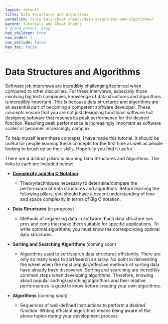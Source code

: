 ```yaml
---
layout: default
title: Data Structures and Algorithms
permalink: /tutorials-cheat-sheets/data-structures-and-algorithms/
parent: Tutorials and Cheat Sheets
# grand_parent: Blog
has_children: true
nav_order: 1
nav_exclude: false
has_toc: false
---
```


# Data Structures and Algorithms

Software job interviews are incredibly challenging/technical when compared to other disciplines. 
For these interviews, especially those involving big tech companies, knowledge of data structures and algorithms is incredibly important. 
This is because data structures and algorithms are an essential part of becoming a competent software developer. 
These concepts ensure that you are not just designing functional software but designing software that reaches its peak performance for the desired function. 
Reaching peak performance is increasingly important as software scales or becomes increasingly complex.

To help myself learn these concepts, I have made this tutorial. It should be useful for people learning these concepts for the first time as well as people looking to brush up on their skills. Hopefully you find it useful.

There are 4 distinct pillars to learning Data Structures and Algorithms. The links to each are included below:
- [**Complexity and Big O Notation**](/tutorials-cheat-sheets/data-structures-and-algorithms/complexity-and-big-o-notation/)
  - Theory/techniques necessary to determine/compare the performance of data structures and algorithms. Before learning the following pillars, you should have a decent understanding of time and space complexity in terms of Big O notation.

- **Data Structures** (in progress)
  - Methods of organizing data in software. Each data structure has pros and cons that make them suitable for specific applications. To write optimal algorithms, you must know the corresponding optimal data structures. 

- **Sorting and Searching Algorithms** (coming soon)
  - Algorithms used to sort/search data structures efficiently. There are only so many ways to sort/search an array. No point in reinventing the wheel when the most popular/effective methods of sorting data have already been discovered. Sorting and searching are incredibly common steps when developing algorithms. Therefore, knowing about popular sorting/searching algorithms and their relative performances is good to know before creating your own algorithms. 

- **Algorithms** (coming soon)
  - Sequences of well-defined instructions to perform a desired function. Writing efficient algorithms means being aware of the above topics during your development process. 